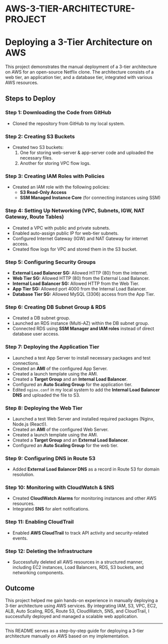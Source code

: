 # AWS-3-TIER-ARCHITECTURE-PROJECT
# Deploying a 3-Tier Architecture on AWS

This project demonstrates the manual deployment of a 3-tier architecture on AWS for an open-source Netflix clone. The architecture consists of a web tier, an application tier, and a database tier, integrated with various AWS resources.

## Steps to Deploy

### Step 1: Downloading the Code from GitHub
- Cloned the repository from GitHub to my local system.

### Step 2: Creating S3 Buckets
- Created two S3 buckets:
  1. One for storing web-server & app-server code and uploaded the necessary files.
  2. Another for storing VPC flow logs.

### Step 3: Creating IAM Roles with Policies
- Created an IAM role with the following policies:
  - **S3 Read-Only Access**
  - **SSM Managed Instance Core** (for connecting instances using SSM)

### Step 4: Setting Up Networking (VPC, Subnets, IGW, NAT Gateway, Route Tables)
- Created a VPC with public and private subnets.
- Enabled auto-assign public IP for web-tier subnets.
- Configured Internet Gateway (IGW) and NAT Gateway for internet access.
- Created flow logs for VPC and stored them in the S3 bucket.

### Step 5: Configuring Security Groups
- **External Load Balancer SG:** Allowed HTTP (80) from the internet.
- **Web Tier SG:** Allowed HTTP (80) from the External Load Balancer.
- **Internal Load Balancer SG:** Allowed HTTP from the Web Tier.
- **App Tier SG:** Allowed port 4000 from the Internal Load Balancer.
- **Database Tier SG:** Allowed MySQL (3306) access from the App Tier.

### Step 6: Creating DB Subnet Group & RDS
- Created a DB subnet group.
- Launched an RDS instance (Multi-AZ) within the DB subnet group.
- Connected RDS using **SSM Manager and IAM roles** instead of direct database user access.

### Step 7: Deploying the Application Tier
- Launched a test App Server to install necessary packages and test connections.
- Created an **AMI** of the configured App Server.
- Created a launch template using the AMI.
- Created a **Target Group** and an **Internal Load Balancer**.
- Configured an **Auto Scaling Group** for the application tier.
- Edited `nginx.conf` in my local system to add the **Internal Load Balancer DNS** and uploaded the file to S3.

### Step 8: Deploying the Web Tier
- Launched a test Web Server and installed required packages (Nginx, Node.js (React)).
- Created an **AMI** of the configured Web Server.
- Created a launch template using the AMI.
- Created a **Target Group** and an **External Load Balancer**.
- Configured an **Auto Scaling Group** for the web tier.

### Step 9: Configuring DNS in Route 53
- Added **External Load Balancer DNS** as a record in Route 53 for domain resolution.

### Step 10: Monitoring with CloudWatch & SNS
- Created **CloudWatch Alarms** for monitoring instances and other AWS resources.
- Integrated **SNS** for alert notifications.

### Step 11: Enabling CloudTrail
- Enabled **AWS CloudTrail** to track API activity and security-related events.

### Step 12: Deleting the Infrastructure
- Successfully deleted all AWS resources in a structured manner, including EC2 instances, Load Balancers, RDS, S3 buckets, and networking components.

## Outcome
This project helped me gain hands-on experience in manually deploying a 3-tier architecture using AWS services. By integrating IAM, S3, VPC, EC2, ALB, Auto Scaling, RDS, Route 53, CloudWatch, SNS, and CloudTrail, I successfully deployed and managed a scalable web application.

---

This README serves as a step-by-step guide for deploying a 3-tier architecture manually on AWS based on my implementation.
